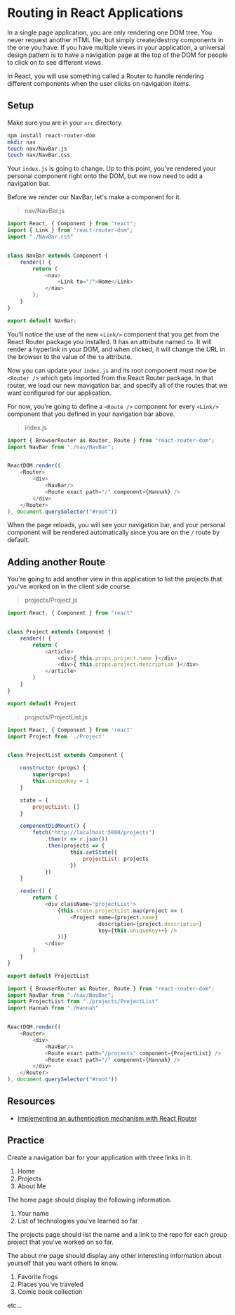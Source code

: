 # Routing in React Applications

In a single page application, you are only rendering one DOM tree. You never request another HTML file, but simply create/destroy components in the one you have. If you have multiple views in your application, a universal design pattern is to have a navigation page at the top of the DOM for people to click on to see different views.

In React, you will use something called a Router to handle rendering different components when the user clicks on navigation items.

## Setup

Make sure you are in your `src` directory.

```sh
npm install react-router-dom
mkdir nav
touch nav/NavBar.js
touch nav/NavBar.css
```

Your `index.js` is going to change. Up to this point, you've rendered your personal component right onto the DOM, but we now need to add a navigation bar.

Before we render our NavBar, let's make a component for it.

> nav/NavBar.js

```js
import React, { Component } from "react";
import { Link } from "react-router-dom";
import "./NavBar.css"


class NavBar extends Component {
    render() {
        return (
            <nav>
                <Link to="/">Home</Link>
            </nav>
        );
    }
}

export default NavBar;
```

You'll notice the use of the new `<Link/>` component that you get from the React Router package you installed. It has an attribute named `to`. It will render a hyperlink in your DOM, and when clicked, it will change the URL in the browser to the value of the `to` attribute.

Now you can update your `index.js` and its root component must now be `<Router />` which gets imported from the React Router package. In that router, we load our new mavigation bar, and specify all of the routes that we want configured for our application.

For now, you're going to define a `<Route />` component for every `<Link/>` component that you defined in your navigation bar above.


> index.js

```js
import { BrowserRouter as Router, Route } from "react-router-dom";
import NavBar from "./nav/NavBar";


ReactDOM.render((
    <Router>
        <div>
            <NavBar/>
            <Route exact path="/" component={Hannah} />
        </div>
    </Router>
), document.querySelector("#root"))
```

When the page reloads, you will see your navigation bar, and your personal component will be rendered automatically since you are on the `/` route by default.

## Adding another Route

You're going to add another view in this application to list the projects that you've worked on in the client side course.

> projects/Project.js

```js
import React, { Component } from "react"


class Project extends Component {
    render() {
        return (
            <article>
                <div>{ this.props.project.name }</div>
                <div>{ this.props.project.description }</div>
            </article>
        )
    }
}

export default Project
```

> projects/ProjectList.js

```js
import React, { Component } from 'react'
import Project from './Project'


class ProjectList extends Component {

    constructor (props) {
        super(props)
        this.uniqueKey = 1
    }

    state = {
        projectList: []
    }

    componentDidMount() {
        fetch("http://localhost:5000/projects")
            .then(r => r.json())
            .then(projects => {
                    this.setState({
                        projectList: projects
                    })
            })
    }

    render() {
        return (
            <div className="projectList">
                {this.state.projectList.map(project => (
                    <Project name={project.name}
                             description={project.description}
                             key={this.uniqueKey++} />
                ))}
            </div>
        )
    }
}

export default ProjectList
```


```js
import { BrowserRouter as Router, Route } from "react-router-dom";
import NavBar from "./nav/NavBar";
import ProjectList from "./projects/ProjectList"
import Hannah from "./Hannah"


ReactDOM.render((
    <Router>
        <div>
            <NavBar/>
            <Route exact path="/projects" component={ProjectList} />
            <Route exact path="/" component={Hannah} />
        </div>
    </Router>
), document.querySelector("#root"))
```

## Resources

* [Implementing an authentication mechanism with React Router](https://tylermcginnis.com/react-router-protected-routes-authentication/)

## Practice

Create a navigation bar for your application with three links in it.

1. Home
1. Projects
1. About Me

The home page should display the following information.

1. Your name
1. List of technologies you've learned so far

The projects page should list the name and a link to the repo for each group project that you've worked on so far.

The about me page should display any other interesting information about yourself that you want others to know.

1. Favorite frogs
1. Places you've traveled
1. Comic book collection

etc...
